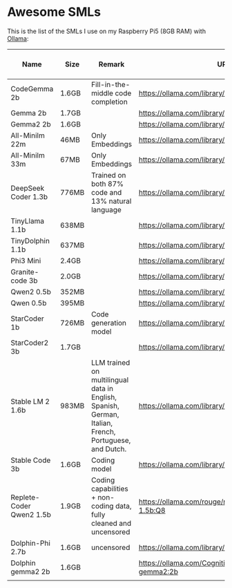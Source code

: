 # Awesome SMLs

This is the list of the SMLs I use on my Raspberry Pi5 (8GB RAM) with [Ollama](https://ollama.com/):

| Name                     | Size  | Remark                                                                                                | URL                                                        | Good on Pi5 | Usable on Pi5 |
| ------------------------ | ----- | ----------------------------------------------------------------------------------------------------- | ---------------------------------------------------------- | ----------- | ------------- |
| CodeGemma 2b             | 1.6GB | Fill-in-the-middle code completion                                                                    | https://ollama.com/library/codegemma:2b                    |             | x             |
| Gemma 2b                 | 1.7GB |                                                                                                       | https://ollama.com/library/gemma:2b                        |             | x             |
| Gemma2 2b                | 1.6GB |                                                                                                       | https://ollama.com/library/gemma2:2b                       |             |               |
| All-Minilm 22m           | 46MB  | Only Embeddings                                                                                       | https://ollama.com/library/all-minilm:22m                  | x           | x             |
| All-Minilm 33m           | 67MB  | Only Embeddings                                                                                       | https://ollama.com/library/all-minilm:33m                  |             |               |
| DeepSeek Coder 1.3b      | 776MB | Trained on both 87% code and 13% natural language                                                     | https://ollama.com/library/deepseek-coder                  | x           | x             |
| TinyLlama 1.1b           | 638MB |                                                                                                       | https://ollama.com/library/tinyllama                       | x           | x             |
| TinyDolphin 1.1b         | 637MB |                                                                                                       | https://ollama.com/library/tinydolphin                     | x           | x             |
| Phi3 Mini                | 2.4GB |                                                                                                       | https://ollama.com/library/phi3:mini                       |             | x             |
| Granite-code 3b          | 2.0GB |                                                                                                       | https://ollama.com/library/granite-code                    |             | x             |
| Qwen2 0.5b               | 352MB |                                                                                                       | https://ollama.com/library/qwen2:0.5b                      | x           | x             |
| Qwen 0.5b                | 395MB |                                                                                                       | https://ollama.com/library/qwen:0.5b                       | x           | x             |
| StarCoder 1b             | 726MB | Code generation model                                                                                 | https://ollama.com/library/starcoder:1b                    | x           | x             |
| StarCoder2 3b            | 1.7GB |                                                                                                       | https://ollama.com/library/starcoder2:3b                   |             | x             |
| Stable LM 2 1.6b         | 983MB | LLM trained on multilingual data in English, Spanish, German, Italian, French, Portuguese, and Dutch. | https://ollama.com/library/stablelm2                       | x           | x             |
| Stable Code 3b           | 1.6GB | Coding model                                                                                          | https://ollama.com/library/stable-code:3b                  |             | x             |
| Replete-Coder Qwen2 1.5b | 1.9GB | Coding capabilities + non-coding data, fully cleaned and uncensored                                   | https://ollama.com/rouge/replete-coder-qwen2-1.5b:Q8       | x           | x             |
| Dolphin-Phi 2.7b         | 1.6GB | uncensored                                                                                            | https://ollama.com/library/dolphin-phi:2.7b                |             |               |
| Dolphin gemma2 2b        | 1.6GB |                                                                                                       | https://ollama.com/CognitiveComputations/dolphin-gemma2:2b |             |               |
|                          |       |                                                                                                       |                                                            |             |               |


